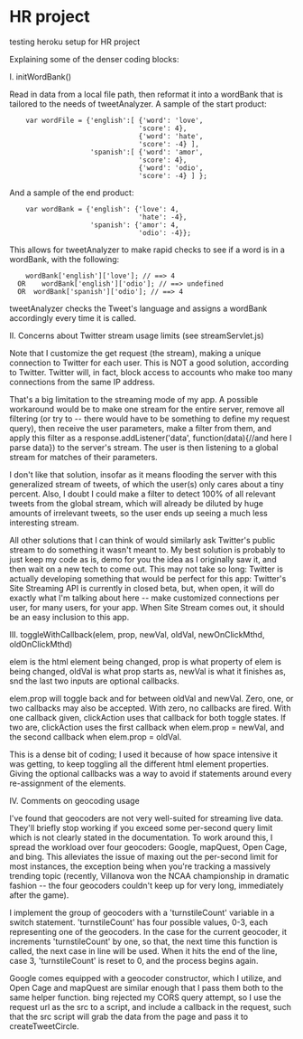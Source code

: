 # HR project
testing heroku setup for HR project

Explaining some of the denser coding blocks: 



I.     initWordBank()

   Read in data from a local file path, then reformat it into a wordBank that is tailored to the 
   needs of tweetAnalyzer. A sample of the start product:
  
  		var wordFile = {'english':[ {'word': 'love',
  									'score': 4},
  								    {'word': 'hate',
  								    'score': -4} ],
  					    'spanish':[ {'word': 'amor',
  					    			'score': 4},
  					     			{'word': 'odio',
  					     			'score': -4} ] };
  
   And a sample of the end product:
  
  		var wordBank = {'english': {'love': 4,
  									'hate': -4},
  						'spanish': {'amor': 4,
  						 			'odio': -4}};
  
  This allows for tweetAnalyzer to make rapid checks to see if a word is in a wordBank, with the following: 
  
  		wordBank['english']['love']; // ==> 4  
      OR 	wordBank['english']['odio']; // ==> undefined
      OR  wordBank['spanish']['odio']; // ==> 4
  
  tweetAnalyzer checks the Tweet's language and assigns a wordBank accordingly every time it is called. 
  
  
  
II. Concerns about Twitter stream usage limits (see streamServlet.js)

Note that I customize the get request (the stream), making a unique connection to Twitter for each user. This is NOT a good solution, according to Twitter. Twitter will, in fact, block access to accounts who make too many connections from the same IP address. 

That's a big limitation to the streaming mode of my app. A possible workaround would be to make one stream for the entire server, remove all filtering (or try to -- there would have to be something to define my request query), then receive the user parameters, make a filter from them, and apply this filter as a response.addListener('data', function(data){//and here I parse data}) to the server's stream. The user is then listening to a global stream for matches of their parameters. 

I don't like that solution, insofar as it means flooding the server with this generalized stream of tweets, of which the user(s) only cares about a tiny percent. Also, I doubt I could make a filter to detect 100% of all relevant tweets from the global stream, which will already be diluted by huge amounts of irrelevant tweets, so the user ends up seeing a much less interesting stream. 

All other solutions that I can think of would similarly ask Twitter's public stream to do something it wasn't meant to. My best solution is probably to just keep my code as is, demo for you the idea as I originally saw it, and then wait on a new tech to come out. This may not take so long: Twitter is actually developing something that	would be perfect for this app: Twitter's Site Streaming API is currently in closed beta, but, when open, it will do exactly what I'm talking about here -- make customized connections per user, for many users, for your app. When Site Stream comes out, it should be an easy inclusion to this app. 
	
	
	
III.     toggleWithCallback(elem, prop, newVal, oldVal, newOnClickMthd, oldOnClickMthd)

  elem is the html element being changed, prop is what property of elem is being changed, oldVal is what prop starts as, newVal is what it finishes as, snd the last two inputs are optional callbacks. 

  elem.prop will toggle back and for between oldVal and newVal. Zero, one, or two callbacks may also be accepted. With zero, no callbacks are fired. With one callback given, clickAction uses that callback for both toggle states. If two are, clickAction uses the first callback when elem.prop = newVal, and the second callback when elem.prop = oldVal.

  This is a dense bit of coding; I used it because of how space intensive it was getting, to keep toggling all the different html element properties. Giving the optional callbacks was a way to 
  avoid if statements around every re-assignment of the elements. 


IV.      Comments on geocoding usage

 I've found that geocoders are not very well-suited for streaming live data.  They'll briefly stop working if you exceed some per-second query limit which is not clearly stated in the 
 documentation. To work around this, I spread the workload over four geocoders: Google, mapQuest, Open Cage, and bing. This alleviates the issue of maxing out the per-second limit
 for most instances, the exception being when you're tracking a massively trending topic (recently, Villanova won the NCAA championship in dramatic fashion -- the four geocoders couldn't
 keep up for very long, immediately after the game).

 I implement the group of geocoders with a 'turnstileCount' variable in a switch statement. 'turnstileCount' has four possible values, 0-3, each representing one of the geocoders. In 
 the case for the current geocoder, it increments 'turnstileCount' by one, so that, the next time this function is called, the next case in line will be used. When it hits the end of the line, 
 case 3, 'turnstileCount' is reset to 0, and the process begins again.  

 Google comes equipped with a geocoder constructor, which I utilize, and Open Cage and mapQuest are similar enough that I pass them both to the same helper function. bing rejected my CORS query attempt, so I use the request url as the src to a script, and include a callback in the request, such that the src script will grab the data from the page and pass it to createTweetCircle.
	




